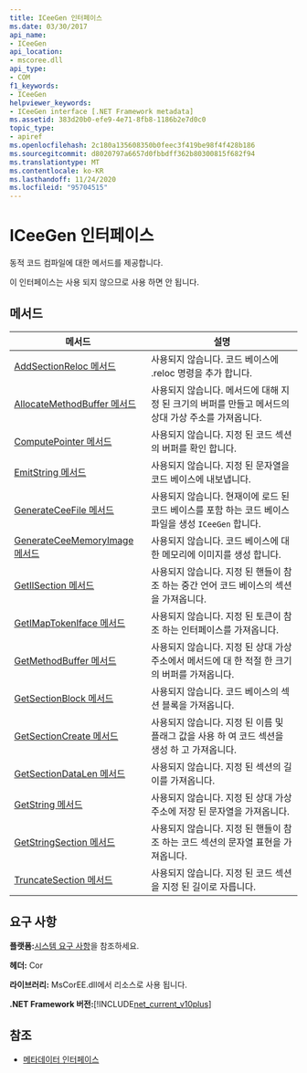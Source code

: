 ```yaml
---
title: ICeeGen 인터페이스
ms.date: 03/30/2017
api_name:
- ICeeGen
api_location:
- mscoree.dll
api_type:
- COM
f1_keywords:
- ICeeGen
helpviewer_keywords:
- ICeeGen interface [.NET Framework metadata]
ms.assetid: 383d20b0-efe9-4e71-8fb8-1186b2e7d0c0
topic_type:
- apiref
ms.openlocfilehash: 2c180a135608350b0feec3f419be98f4f428b186
ms.sourcegitcommit: d8020797a6657d0fbbdff362b80300815f682f94
ms.translationtype: MT
ms.contentlocale: ko-KR
ms.lasthandoff: 11/24/2020
ms.locfileid: "95704515"
---
```

# <a name="iceegen-interface"></a>ICeeGen 인터페이스

동적 코드 컴파일에 대한 메서드를 제공합니다.  
  
 이 인터페이스는 사용 되지 않으므로 사용 하면 안 됩니다.  
  
## <a name="methods"></a>메서드  
  
|메서드|설명|  
|------------|-----------------|  
|[AddSectionReloc 메서드](iceegen-addsectionreloc-method.md)|사용되지 않습니다. 코드 베이스에 .reloc 명령을 추가 합니다.|  
|[AllocateMethodBuffer 메서드](iceegen-allocatemethodbuffer-method.md)|사용되지 않습니다. 메서드에 대해 지정 된 크기의 버퍼를 만들고 메서드의 상대 가상 주소를 가져옵니다.|  
|[ComputePointer 메서드](iceegen-computepointer-method.md)|사용되지 않습니다. 지정 된 코드 섹션의 버퍼를 확인 합니다.|  
|[EmitString 메서드](iceegen-emitstring-method.md)|사용되지 않습니다. 지정 된 문자열을 코드 베이스에 내보냅니다.|  
|[GenerateCeeFile 메서드](iceegen-generateceefile-method.md)|사용되지 않습니다. 현재이에 로드 된 코드 베이스를 포함 하는 코드 베이스 파일을 생성 `ICeeGen` 합니다.|  
|[GenerateCeeMemoryImage 메서드](iceegen-generateceememoryimage-method.md)|사용되지 않습니다. 코드 베이스에 대 한 메모리에 이미지를 생성 합니다.|  
|[GetIlSection 메서드](iceegen-getilsection-method.md)|사용되지 않습니다. 지정 된 핸들이 참조 하는 중간 언어 코드 베이스의 섹션을 가져옵니다.|  
|[GetIMapTokenIface 메서드](iceegen-getimaptokeniface-method.md)|사용되지 않습니다. 지정 된 토큰이 참조 하는 인터페이스를 가져옵니다.|  
|[GetMethodBuffer 메서드](iceegen-getmethodbuffer-method.md)|사용되지 않습니다. 지정 된 상대 가상 주소에서 메서드에 대 한 적절 한 크기의 버퍼를 가져옵니다.|  
|[GetSectionBlock 메서드](iceegen-getsectionblock-method.md)|사용되지 않습니다. 코드 베이스의 섹션 블록을 가져옵니다.|  
|[GetSectionCreate 메서드](iceegen-getsectioncreate-method.md)|사용되지 않습니다. 지정 된 이름 및 플래그 값을 사용 하 여 코드 섹션을 생성 하 고 가져옵니다.|  
|[GetSectionDataLen 메서드](iceegen-getsectiondatalen-method.md)|사용되지 않습니다. 지정 된 섹션의 길이를 가져옵니다.|  
|[GetString 메서드](iceegen-getstring-method.md)|사용되지 않습니다. 지정 된 상대 가상 주소에 저장 된 문자열을 가져옵니다.|  
|[GetStringSection 메서드](iceegen-getstringsection-method.md)|사용되지 않습니다. 지정 된 핸들이 참조 하는 코드 섹션의 문자열 표현을 가져옵니다.|  
|[TruncateSection 메서드](iceegen-truncatesection-method.md)|사용되지 않습니다. 지정 된 코드 섹션을 지정 된 길이로 자릅니다.|  
  
## <a name="requirements"></a>요구 사항  

 **플랫폼:**[시스템 요구 사항](../../get-started/system-requirements.md)을 참조하세요.  
  
 **헤더:** Cor  
  
 **라이브러리:** MsCorEE.dll에서 리소스로 사용 됩니다.  
  
 **.NET Framework 버전:**[!INCLUDE[net_current_v10plus](../../../../includes/net-current-v10plus-md.md)]  
  
## <a name="see-also"></a>참조

- [메타데이터 인터페이스](metadata-interfaces.md)
